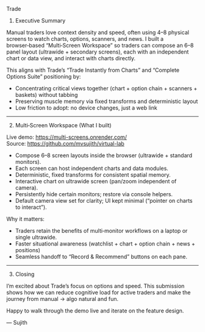 Trade 

1) Executive Summary

Manual traders love context density and speed, often using 4–8 physical screens to watch charts, options, scanners, and news. I built a browser‑based “Multi‑Screen Workspace” so traders can compose an 6–8 panel layout (ultrawide + secondary screens), each with an independent chart or data view, and interact with charts directly.

This aligns with Trade’s “Trade Instantly from Charts” and “Complete Options Suite” positioning by:
- Concentrating critical views together (chart + option chain + scanners + baskets) without tabbing
- Preserving muscle memory via fixed transforms and deterministic layout
- Low friction to adopt: no device changes, just a web link

---



2) Multi‑Screen Workspace (What I built)


Live demo: https://multi-screens.onrender.com/  
Source: https://github.com/mvsujith/virtual-lab

- Compose 6–8 screen layouts inside the browser (ultrawide + standard monitors).
- Each screen can host independent charts and data modules.
- Deterministic, fixed transforms for consistent spatial memory.
- Interactive chart on ultrawide screen (pan/zoom independent of camera).
- Persistently hide certain monitors; restore via console helpers.
- Default camera view set for clarity; UI kept minimal (“pointer on charts to interact”).

Why it matters:
- Traders retain the benefits of multi‑monitor workflows on a laptop or single ultrawide.
- Faster situational awareness (watchlist + chart + option chain + news + positions)
- Seamless handoff to “Record & Recommend” buttons on each pane.

---


3) Closing

I’m excited about Trade’s focus on options and speed. This submission shows how we can reduce cognitive load for active traders and make the journey from manual → algo natural and fun.

Happy to walk through the demo live and iterate on the feature design.

—
Sujith
